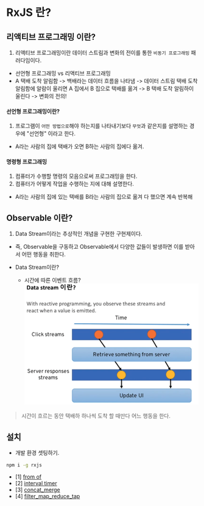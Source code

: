# RxJS 란?

## 리액티브 프로그래밍 이란?

1. 리액티브 프로그래밍이란 데이터 스트림과 변화의 전이를 통한 `비동기 프로그래밍` 패러다임이다.
  - 선언형 프로그래밍 vs 리액티브 프로그래밍
  - A 택배 도착 알림함 -> 백배라는 데이터 흐름을 나타냄 -> 데이터 스트림 택배 도착 알림함에 알람이 울리면 A 집에서 B 집으로 택배를 옮겨 -> B 택배 도착 알림하이 울린다 -> 변화의 전의!
#### 선언형 프로그래밍이란?
1. 프로그램이 `어떤 방법으로`해야 하는지를 나타내기보다 `무엇`과 같은지를 설명하는 경우에 "선언형" 이라고 한다.
  - A라는 사람의 집에 택배가 오면 B하는 사람의 집에다 옮겨.
#### 명령형 프로그래밍

1. 컴퓨터가 수행할 명령의 모음으로써 프로그래밍을 한다.
2. 컴퓨터가 어떻게 작업을 수행하는 지에 대해 설명한다.
  - A라는 사람의 집에 있는 택배를 B라는 사람의 집으로 옮겨 다 했으면 계속 반복해

## Observable 이란?
1. Data Stream이라는 추상적인 개념을 구현한 구현제이다.
- 즉, Observable을 구동하고 Observable에서 다양한 값들이 발생하면 이를 받아서 어떤 행동을 취한다.
 
- Data Stream이란?
  - 시간에 따른 이벤트 흐름?
 ![data](./static/data.png)
> 시간이 흐르는 동안 택배하 하나씩 도착 할 때만다 어느 행동을 한다.


## 설치

- 개발 환경 셋팅하기.

```bash
npm i -g rxjs
```


- [1] [from of](./01_from_of/index.d.js)
- [2] [interval timer](./02_interval_timer/index.d.js)
- [3] [concat_merge](./03_concat_merge/index.d.js)
- [4] [filter_map_reduce_tap](./04_filter_map_reduce_tap/index.d.js)